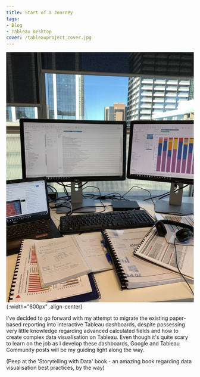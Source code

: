 ```yaml
---
title: Start of a Journey
tags:
- Blog
- Tableau Desktop
cover: /tableauproject_cover.jpg
---
```


![center-aligned-image](/tableauproject.jpg){:width="600px" .align-center}

I've decided to go forward with my attempt to migrate the existing paper-based reporting into interactive Tableau dashboards, despite possessing very little knowledge regarding advanced calculated fields and how to create complex data visualisation on Tableau. Even though it's quite scary to learn on the job as I develop these dashboards, Google and Tableau Community posts will be my guiding light along the way.

(Peep at the 'Storytelling with Data' book - an amazing book regarding data visualisation best practices, by the way)